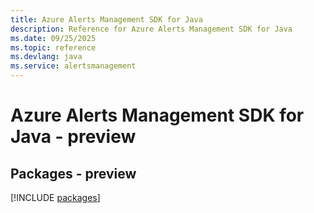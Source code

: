 ```yaml
---
title: Azure Alerts Management SDK for Java
description: Reference for Azure Alerts Management SDK for Java
ms.date: 09/25/2025
ms.topic: reference
ms.devlang: java
ms.service: alertsmanagement
---
```

# Azure Alerts Management SDK for Java - preview
## Packages - preview
[!INCLUDE [packages](alerts-management-index.md)]